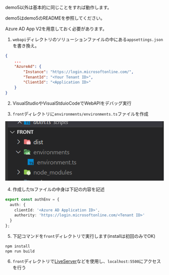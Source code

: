 demo5以外は基本的に同じことをすれば動作します。

demo5はdemo5のREADMEを参照してください。

Azure AD App V2を用意しておく必要があります。

1. `webapi`ディレクトリのソリューションファイルの中にある`appsettings.json`を書き換え。

``` json
{
    ...
    "AzureAd": {
        "Instance": "https://login.microsoftonline.com/",
        "TenantId": "<Your Tenant ID>",
        "ClientId": "<Application ID>"
    }
}
```

2. VisualStudioやVisualStduioCodeでWebAPIをデバッグ実行

3. `front`ディレクトリに`environments/environments.ts`ファイルを作成

![](./_images/2021-04-28-07-38-07.png)

4. 作成したtsファイルの中身は下記の内容を記述

``` typescript
export const authEnv = {
  auth: {
    clientId: '<Azure AD Application ID>',
    authority: 'https://login.microsoftonline.com/<Tenant ID>'
  }
};
```

5. 下記コマンドを`front`ディレクトリで実行します(installは初回のみでOK)

```
npm install
npm run build
```

6. `front`ディレクトリで[LiveServer](https://marketplace.visualstudio.com/items?itemName=ritwickdey.LiveServer)などを使用し、`localhost:5500`にアクセスを行う

